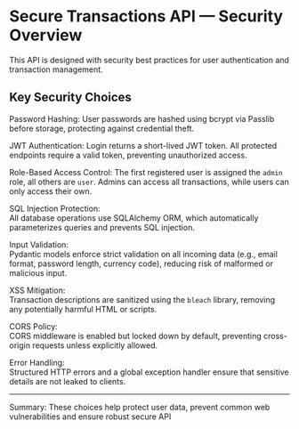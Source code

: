# Secure Transactions API — Security Overview

This API is designed with security best practices for user authentication and transaction management.

## Key Security Choices

Password Hashing: 
  User passwords are hashed using bcrypt via Passlib before storage, protecting against credential theft.

JWT Authentication: 
  Login returns a short-lived JWT token. All protected endpoints require a valid token, preventing unauthorized access.

Role-Based Access Control: 
  The first registered user is assigned the `admin` role, all others are `user`. Admins can access all transactions, while users can only access their own.

SQL Injection Protection:  
  All database operations use SQLAlchemy ORM, which automatically parameterizes queries and prevents SQL injection.

Input Validation:  
  Pydantic models enforce strict validation on all incoming data (e.g., email format, password length, currency code), reducing risk of malformed or malicious input.

XSS Mitigation:  
  Transaction descriptions are sanitized using the `bleach` library, removing any potentially harmful HTML or scripts.

CORS Policy:  
  CORS middleware is enabled but locked down by default, preventing cross-origin requests unless explicitly allowed.

Error Handling:  
  Structured HTTP errors and a global exception handler ensure that sensitive details are not leaked to clients.

---
Summary: 
These choices help protect user data, prevent common web vulnerabilities and ensure robust secure API